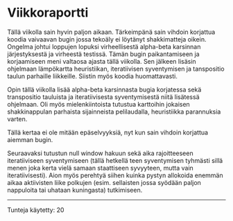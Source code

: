 # Viikkoraportti

Tällä viikolla sain hyvin paljon aikaan. Tärkeimpänä sain vihdoin korjattua koodia vaivaavan bugin jossa tekoäly ei löytänyt shakkimatteja oikein. Ongelma johtui loppujen lopuksi virheellisestä alpha-beta karsinnan järjestyksestä ja virheestä testissä. Tämän bugin paikantamiseen ja korjaamiseen meni valtaosa ajasta tällä viikolla. Sen jälkeen lisäsin ohjelmaan lämpökartta heuristiikan, iteratiivisen syventymisen ja tanspositio taulun parhaille liikkeille. Siistin myös koodia huomattavasti.

Opin tällä viikolla lisää alpha-beta karsinnasta bugia korjatessa sekä transpositio tauluista ja iteratiivisesta syventymisestä niitä lisätessä ohjelmaan. Oli myös mielenkiintoista tutustua karttoihin jokaisen shakkinappulan parhaista sijainneista pelilaudalla, heuristiikka parannuksia varten.

Tällä kertaa ei ole mitään epäselvyyksiä, nyt kun sain vihdoin korjattua aiemman bugin. 

Seuraavaksi tutustun null window hakuun sekä aika rajoitteeseen iteratiiviseen syventymiseen (tällä hetkellä teen syventymisen tyhmästi sillä menen joka kerta vielä samaan staattiseen syvyyteen, mutta vain iteratiivisesti). Aion myös perehtyä siihen kuinka pystyn allokoida enemmän aikaa aktiivisten liike polkujen (esim. sellaisten jossa syödään paljon nappuloita tai uhataan kuningasta) tutkimiseen.

---
Tunteja käytetty: 20
